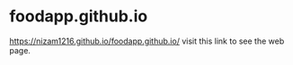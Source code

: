 # foodapp.github.io


https://nizam1216.github.io/foodapp.github.io/    visit this link to see the web page.
